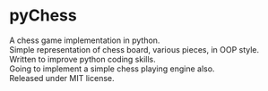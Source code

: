 # pyChess
A chess game implementation in python.  
Simple representation of chess board, various pieces, in OOP style.  
Written to improve python coding skills.  
Going to implement a simple chess playing engine also.  
Released under MIT license.
